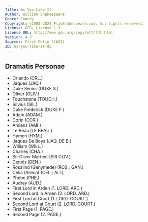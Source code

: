 ```yaml
---
Title: As You Like It
Author: William Shakespeare
Genre: Comedy
Copyright: ©2005-2024 PlayShakespeare.com. All rights reserved.
License: GFDL License 1.3
License URL: http://www.gnu.org/copyleft/fdl.html
Version: 4.3
Sources: First Folio (1623)
ID: as-you-like-it-dp
---
```


## Dramatis Personae


- Orlando (ORL.)
- Jaques (JAQ.)
- Duke Senior (DUKE S.)
- Oliver (OLIV.)
- Touchstone (TOUCH.)
- Silvius (SIL.)
- Duke Frederick (DUKE F.)
- Adam (ADAM.)
- Corin (COR.)
- Amiens (AMI.)
- Le Beau (LE BEAU.)
- Hymen (HYM.)
- Jaques De Boys (JAQ. DE B.)
- William (WILL.)
- Charles (CHA.)
- Sir Oliver Martext (SIR OLIV.)
- Dennis (DEN.)
- Rosalind (Ganymede) (ROS.; GAN.)
- Celia (Aliena) (CEL.; ALI.)
- Phebe (PHE.)
- Audrey (AUD.)
- First Lord in Arden (1. LORD. ARD.)
- Second Lord in Arden (2. LORD. ARD.)
- First Lord at Court (1. LORD. COURT.)
- Second Lord at Court (2. LORD. COURT.)
- First Page (1. PAGE.)
- Second Page (2. PAGE.)
